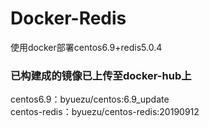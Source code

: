 # Docker-Redis
使用docker部署centos6.9+redis5.0.4  
### 已构建成的镜像已上传至docker-hub上  
 centos6.9：byuezu/centos:6.9_update  
 centos-redis：byuezu/centos-redis:20190912
